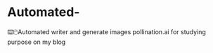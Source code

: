 # Automated-
⌨️🖱️Automated writer and generate images pollination.ai for studying purpose on my blog  
